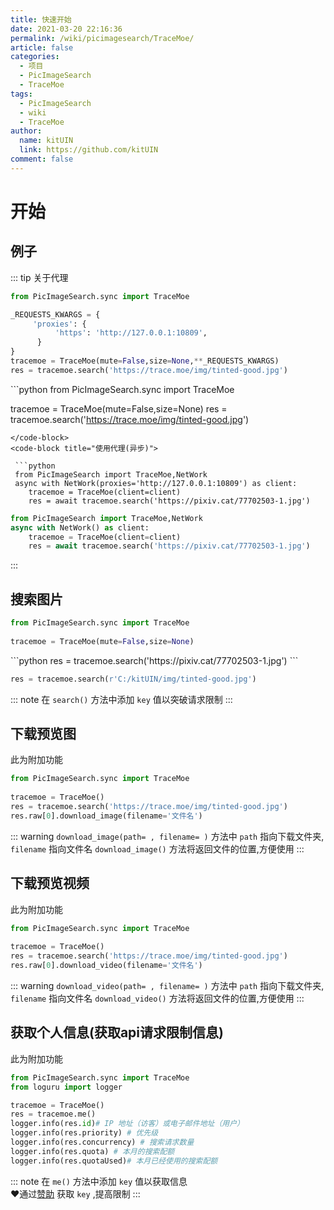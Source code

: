 ```yaml
---
title: 快速开始
date: 2021-03-20 22:16:36
permalink: /wiki/picimagesearch/TraceMoe/
article: false
categories:
  - 项目
  - PicImageSearch
  - TraceMoe
tags:
  - PicImageSearch
  - wiki
  - TraceMoe
author: 
  name: kitUIN
  link: https://github.com/kitUIN
comment: false
---
```

# 开始

## 例子
::: tip 关于代理
<code-group>
  <code-block title="使用代理" active>
  ```python
  from PicImageSearch.sync import TraceMoe

  _REQUESTS_KWARGS = {
       'proxies': {
            'https': 'http://127.0.0.1:10809',
        }
  }
  tracemoe = TraceMoe(mute=False,size=None,**_REQUESTS_KWARGS)
  res = tracemoe.search('https://trace.moe/img/tinted-good.jpg')
  ```
  </code-block>

  <code-block title="不使用代理">
  ```python
  from PicImageSearch.sync import TraceMoe

  tracemoe = TraceMoe(mute=False,size=None)
  res = tracemoe.search('https://trace.moe/img/tinted-good.jpg')
  ```
  </code-block>
  <code-block title="使用代理(异步)">
  
   ```python
   from PicImageSearch import TraceMoe,NetWork
   async with NetWork(proxies='http://127.0.0.1:10809') as client:
      tracemoe = TraceMoe(client=client)
      res = await tracemoe.search('https://pixiv.cat/77702503-1.jpg')
   ```

  </code-block>

  <code-block title="不使用代理(异步)">

  ```python
  from PicImageSearch import TraceMoe,NetWork
  async with NetWork() as client:
      tracemoe = TraceMoe(client=client)
      res = await tracemoe.search('https://pixiv.cat/77702503-1.jpg')
  ```
  </code-block>
</code-group> 

:::

## 搜索图片
```python
from PicImageSearch.sync import TraceMoe
    
tracemoe = TraceMoe(mute=False,size=None)   
```
<code-group>
  <code-block title="网络图片" active>
  ```python
  res = tracemoe.search('https://pixiv.cat/77702503-1.jpg')
  ```
  </code-block>

  <code-block title="本地图片">

  ```python
  res = tracemoe.search(r'C:/kitUIN/img/tinted-good.jpg')
  ```
  </code-block>

</code-group>

::: note
在 `search()` 方法中添加 `key` 值以突破请求限制
:::

## 下载预览图

<Badge text="新增" vertical="center"/> 此为附加功能  


```python
from PicImageSearch.sync import TraceMoe
    
tracemoe = TraceMoe()
res = tracemoe.search('https://trace.moe/img/tinted-good.jpg')
res.raw[0].download_image(filename='文件名')
```

::: warning
`download_image(path= , filename= )` 方法中 `path` 指向下载文件夹, `filename` 指向文件名
`download_image()` 方法将返回文件的位置,方便使用
:::

## 下载预览视频

<Badge text="新增" vertical="center"/> 此为附加功能  

```python
from PicImageSearch.sync import TraceMoe
    
tracemoe = TraceMoe()
res = tracemoe.search('https://trace.moe/img/tinted-good.jpg')
res.raw[0].download_video(filename='文件名')
```

::: warning
`download_video(path= , filename= )` 方法中 `path` 指向下载文件夹, `filename` 指向文件名
`download_video()` 方法将返回文件的位置,方便使用
:::

## 获取个人信息(获取api请求限制信息)

<Badge text="新增" vertical="center"/> 此为附加功能  

```python
from PicImageSearch.sync import TraceMoe
from loguru import logger

tracemoe = TraceMoe()
res = tracemoe.me()
logger.info(res.id)# IP 地址（访客）或电子邮件地址（用户）
logger.info(res.priority) # 优先级
logger.info(res.concurrency) # 搜索请求数量
logger.info(res.quota) # 本月的搜索配额
logger.info(res.quotaUsed)# 本月已经使用的搜索配额
```

::: note
在 `me()` 方法中添加 `key` 值以获取信息   
:heart:通过[赞助](https://soruly.github.io/trace.moe-api/#/limits?id=sponsor-tiers) 获取 `key` ,提高限制
:::